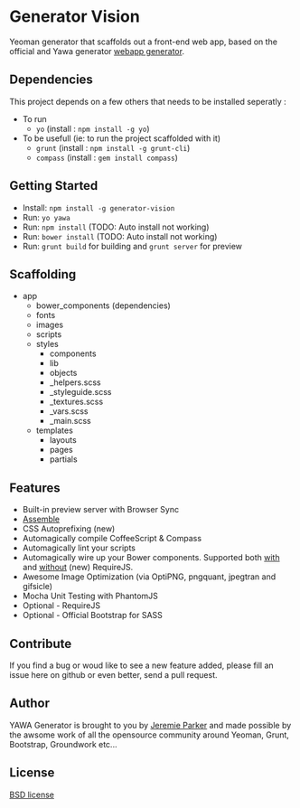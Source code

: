 # Generator Vision

Yeoman generator that scaffolds out a front-end web app, based on the official and Yawa generator [webapp generator](https://github.com/yeoman/generator-webapp).

## Dependencies

This project depends on a few others that needs to be installed seperatly :
- To run
  - `yo` (install : `npm install -g yo`)
- To be usefull (ie: to run the project scaffolded with it)
  - `grunt` (install : `npm install -g grunt-cli`)
  - `compass` (install : `gem install compass`)

## Getting Started

- Install: `npm install -g generator-vision`
- Run:  `yo yawa`
- Run:  `npm install` (TODO: Auto install not working)
- Run:  `bower install` (TODO: Auto install not working)
- Run:  `grunt build` for building and `grunt server` for preview

## Scaffolding

- app
    - bower_components  (dependencies)
    - fonts
    - images
    - scripts
    - styles
        - components
        - lib
        - objects
        - _helpers.scss
        - _styleguide.scss
        - _textures.scss
        - _vars.scss
        - _main.scss
    - templates
        - layouts
        - pages
        - partials

## Features
* Built-in preview server with Browser Sync
* [Assemble](https://github.com/assemble/assemble)
* CSS Autoprefixing (new)
* Automagically compile CoffeeScript & Compass
* Automagically lint your scripts
* Automagically wire up your Bower components. Supported both [with](https://github.com/yeoman/grunt-bower-requirejs) and [without](https://github.com/stephenplusplus/grunt-bower-install) (new) RequireJS.
* Awesome Image Optimization (via OptiPNG, pngquant, jpegtran and gifsicle)
* Mocha Unit Testing with PhantomJS
* Optional - RequireJS
* Optional - Official Bootstrap for SASS


## Contribute

If you find a bug or woud like to see a new feature added, please fill an issue here on github or even better, send a pull request.

## Author

YAWA Generator is brought to you by [Jeremie Parker](http://jeremie-parker.com) and made possible by the awsome work of all the opensource community around 
Yeoman, Grunt, Bootstrap, Groundwork etc...


## License

[BSD license](http://opensource.org/licenses/bsd-license.php)
